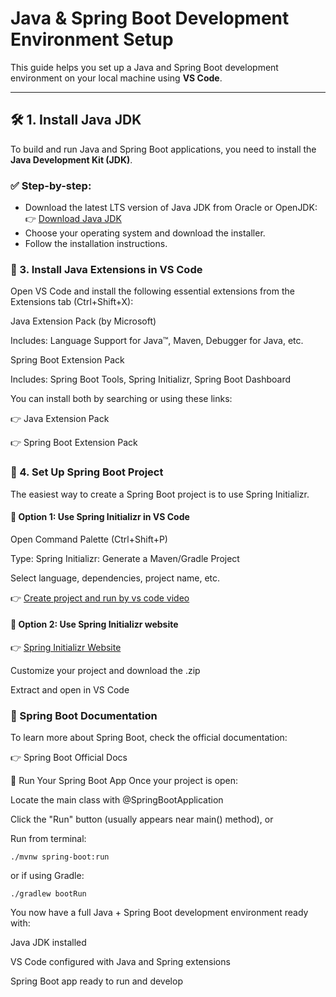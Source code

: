 # Java & Spring Boot Development Environment Setup

This guide helps you set up a Java and Spring Boot development environment on your local machine using **VS Code**.

---

## 🛠️ 1. Install Java JDK

To build and run Java and Spring Boot applications, you need to install the **Java Development Kit (JDK)**.

### ✅ Step-by-step:
- Download the latest LTS version of Java JDK from Oracle or OpenJDK:
  👉 [Download Java JDK](https://www.oracle.com/java/technologies/javase-downloads.html)
- Choose your operating system and download the installer.
- Follow the installation instructions.


### 🔌 3. Install Java Extensions in VS Code
Open VS Code and install the following essential extensions from the Extensions tab (Ctrl+Shift+X):

Java Extension Pack (by Microsoft)

Includes: Language Support for Java™, Maven, Debugger for Java, etc.

Spring Boot Extension Pack

Includes: Spring Boot Tools, Spring Initializr, Spring Boot Dashboard

You can install both by searching or using these links:

👉 Java Extension Pack

👉 Spring Boot Extension Pack


### 🌱 4. Set Up Spring Boot Project
The easiest way to create a Spring Boot project is to use Spring Initializr.

#### 🧪 Option 1: Use Spring Initializr in VS Code
Open Command Palette (Ctrl+Shift+P)

Type: Spring Initializr: Generate a Maven/Gradle Project

Select language, dependencies, project name, etc.

👉 [Create project and run by vs code video](https://www.youtube.com/watch?v=nprsS7r_UfM)

#### 🧪 Option 2: Use Spring Initializr website
👉 [Spring Initializr Website](https://start.spring.io/)

Customize your project and download the .zip

Extract and open in VS Code

### 📖 Spring Boot Documentation
To learn more about Spring Boot, check the official documentation:

👉 Spring Boot Official Docs

🚀 Run Your Spring Boot App
Once your project is open:

Locate the main class with @SpringBootApplication

Click the "Run" button (usually appears near main() method), or

Run from terminal:
```
./mvnw spring-boot:run
```

or if using Gradle:

```
./gradlew bootRun
```

You now have a full Java + Spring Boot development environment ready with:

Java JDK installed

VS Code configured with Java and Spring extensions

Spring Boot app ready to run and develop